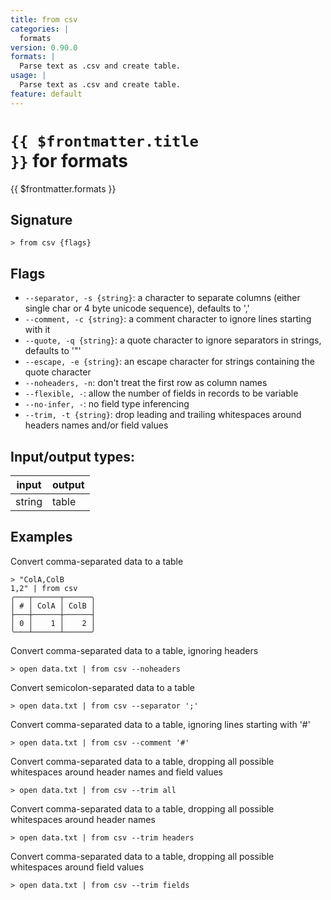 ```yaml
---
title: from csv
categories: |
  formats
version: 0.90.0
formats: |
  Parse text as .csv and create table.
usage: |
  Parse text as .csv and create table.
feature: default
---
```


<!-- This file is automatically generated. Please edit the command in https://github.com/nushell/nushell instead. -->

# <code>{{ $frontmatter.title }}</code> for formats

<div class='command-title'>{{ $frontmatter.formats }}</div>

## Signature

`> from csv {flags} `

## Flags

- `--separator, -s {string}`: a character to separate columns (either single char or 4 byte unicode sequence), defaults to ','
- `--comment, -c {string}`: a comment character to ignore lines starting with it
- `--quote, -q {string}`: a quote character to ignore separators in strings, defaults to '"'
- `--escape, -e {string}`: an escape character for strings containing the quote character
- `--noheaders, -n`: don't treat the first row as column names
- `--flexible, -`: allow the number of fields in records to be variable
- `--no-infer, -`: no field type inferencing
- `--trim, -t {string}`: drop leading and trailing whitespaces around headers names and/or field values

## Input/output types:

| input  | output |
| ------ | ------ |
| string | table  |

## Examples

Convert comma-separated data to a table

```nu
> "ColA,ColB
1,2" | from csv
╭───┬──────┬──────╮
│ # │ ColA │ ColB │
├───┼──────┼──────┤
│ 0 │    1 │    2 │
╰───┴──────┴──────╯

```

Convert comma-separated data to a table, ignoring headers

```nu
> open data.txt | from csv --noheaders

```

Convert semicolon-separated data to a table

```nu
> open data.txt | from csv --separator ';'

```

Convert comma-separated data to a table, ignoring lines starting with '#'

```nu
> open data.txt | from csv --comment '#'

```

Convert comma-separated data to a table, dropping all possible whitespaces around header names and field values

```nu
> open data.txt | from csv --trim all

```

Convert comma-separated data to a table, dropping all possible whitespaces around header names

```nu
> open data.txt | from csv --trim headers

```

Convert comma-separated data to a table, dropping all possible whitespaces around field values

```nu
> open data.txt | from csv --trim fields

```

